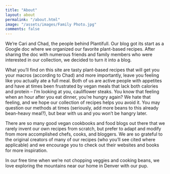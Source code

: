 ```yaml
---
title: "About"
layout: about
permalink: "/about.html"
image: "/assets/images/Family Photo.jpg"
comments: false
---
```


We’re Cari and Chad, the people behind Plantifull. Our blog got its start as a Google doc where we organized our favorite plant-based recipes. After sharing the doc with numerous friends and family members who were interested in our collection, we decided to turn it into a blog.

What you’ll find on this site are tasty plant-based recipes that will get you your macros (according to Chad) and more importantly, leave you feeling like you actually ate a full meal. Both of us are active people with appetites and have at times been frustrated by vegan meals that lack both calories and protein – I’m looking at you, cauliflower steaks. You know that feeling when an hour after you eat dinner, you’re hungry again? We hate that feeling, and we hope our collection of recipes helps you avoid it. You may question our methods at times (seriously, add more beans to this already bean-heavy meal?), but bear with us and you won’t be hangry later.

There are so many good vegan cookbooks and food blogs out there that we rarely invent our own recipes from scratch, but prefer to adapt and modify from more accomplished chefs, cooks, and bloggers. We are so grateful to the original creators of many of our recipes (who you’ll see cited where applicable) and we encourage you to check out their websites and books for more inspiration.

In our free time when we’re not chopping veggies and cooking beans, we love exploring the mountains near our home in Denver with our pup.